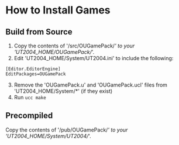 # How to Install Games

## Build from Source

1. Copy the contents of '/src/OUGamePack/*' to your 'UT2004_HOME/OUGamePack/*'.
2. Edit 'UT2004_HOME/System/UT2004.ini' to include the following:
```
[Editor.EditorEngine]
EditPackages=OUGamePack
```
3. Remove the 'OUGamePack.u' and 'OUGamePack.ucl' files from 'UT2004_HOME/System/*' (if they exist)
4. Run `ucc make`

## Precompiled

Copy the contents of '/pub/OUGamePack/*' to your 'UT2004_HOME/System/UT2004/*'.

